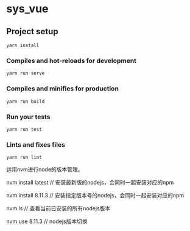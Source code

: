 # sys_vue

## Project setup
```
yarn install
```

### Compiles and hot-reloads for development
```
yarn run serve
```

### Compiles and minifies for production
```
yarn run build
```

### Run your tests
```
yarn run test
```

### Lints and fixes files
```
yarn run lint
```
运用nvm进行node的版本管理。

nvm install latest            // 安装最新版的nodejs，会同时一起安装对应的npm

nvm install 8.11.3            // 安装指定版本号的nodejs，会同时一起安装对应的npm

nvm ls                        // 查看当前已安装的所有nodejs版本

nvm use 8.11.3                // nodejs版本切换